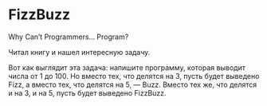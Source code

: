 # FizzBuzz
Why Can’t Programmers... Program?

Читал книгу и нашел интересную задачу.

Вот как выглядит эта задача: напишите программу, которая выводит числа от 1 до 100. Но вместо тех, что делятся на 3, пусть будет выведено Fizz, а вместо тех, что делятся на 5, — Buzz. Вместо тех же, что делятся и на 3, и на 5, пусть будет выведено FizzBuzz.
